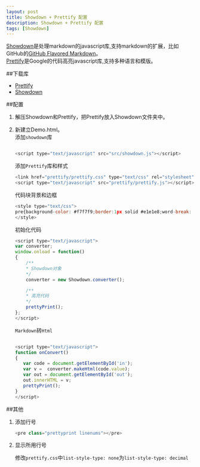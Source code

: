 ```yaml
---
layout: post
title: Showdown + Prettify 配置
description: Showdown + Prettify 配置
tags: [Showdown]
---
```

[Showdown](https://github.com/coreyti/showdown)是处理markdown的javascript库,支持markdown的扩展，比如GitHub的[GitHub Flavored Markdown](https://help.github.com/articles/github-flavored-markdown)。  
[Prettify](https://code.google.com/p/google-code-prettify/)是Google的代码高亮javascript库,支持多种语言和模版。  

##下载库  
* [Prettify](https://google-code-prettify.googlecode.com/files/prettify-small-4-Mar-2013.tar.bz2)
* [Showdown](https://github.com/coreyti/showdown)  

##配置
1. 解压Showdown和Prettify，把Prettify放入Showdown文件夹中。
2. 新建立Demo.html。  
    添加`showdown`库  
    
	```javascript
	
	<script type="text/javascript" src="src/showdown.js"></script>
	
	```  
	添加`Prettify`库和样式  
	
	```javascript
	<link href="prettify/prettify.css" type="text/css" rel="stylesheet" />
	<script type="text/javascript" src="prettify/prettify.js"></script>
	```
	
	代码块背景和边框  
	
	```javascript
	<style type="text/css">
	pre{background-color: #f7f7f9;border:1px solid #e1e1e8;word-break: break-word;}
	</style>
	```
	
    初始化代码
    
	```javascript
	<script type="text/javascript">
	var converter;
	window.onload = function()
	{
		/**
		* Showdown对象
		*/
		converter = new Showdown.converter();
	
		/**
		* 高亮代码
		*/
		prettyPrint();
	};
	</script>
	```
	
	 `Markdown`转`Html`
	 
	 ```javascript
	 
	 <script type="text/javascript">
	function onConvert()
	{
		var code = document.getElementById('in');
		var v =  converter.makeHtml(code.value);
		var out = document.getElementById('out');
		out.innerHTML = v;
		prettyPrint();
	}
	</script>
	
	 ```  

##其他
1. 添加行号

 	 ```javascript
  	<pre class="prettyprint linenums"></pre>
  	```
2. 显示所用行号

   修改`prettify.css`中`list-style-type: none`为`list-style-type: decimal`